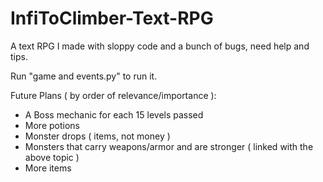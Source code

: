 # InfiToClimber-Text-RPG
A text RPG I made with sloppy code and a bunch of bugs, need help and tips.

Run "game and events.py" to run it.

Future Plans ( by order of relevance/importance ):

- A Boss mechanic for each 15 levels passed
- More potions
- Monster drops ( items, not money )
- Monsters that carry weapons/armor and are stronger ( linked with the above topic )
- More items
